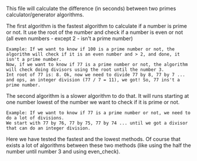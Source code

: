 This file will calculate the difference (in seconds) between two primes calculator/generator algorithms.

The first algorithm is the fastest algorithm to calculate if a number is prime or not. It use the root of the number and check if a number is even or not (all even numbers - except 2 - isn't a prime number)

    Example: If we want to know if 100 is a prime number or not, the algorithm will check if it is an even number and > 2, and done, it isn't a prime number.
    Now, if we want to know if 77 is a prime number or not, the algorithm will check doing divisors using the root until the number 3.
    Int root of 77 is: 8. Ok, now we need to divide 77 by 8, 77 by 7 ... and ops, an integer division (77 / 7 = 11), we got! So, 77 ins't a prime number.

The second algorithm is a slower algorithm to do that. It will runs starting at one number lowest of the number we want to check if it is prime or not.

    Example: If we want to know if 77 is a prime number or not, we need to do a lot of divisions.
    We start with 77 by 76, 77 by 75, 77 by 74 ... until we got a divisor that can do an integer division.

Here we have tested the fastest and the lowest methods. Of course that exists a lot of algorithms between these two methods (like using the half the number until number 3 and using even_check). 